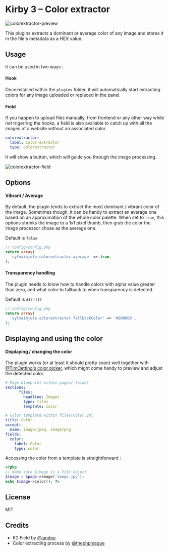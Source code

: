 # Kirby 3 – Color extractor

![colorextractor-preview](https://user-images.githubusercontent.com/14079751/45942863-78817980-bfe4-11e8-97c6-d2982d993af2.jpg)

This plugins extracts a dominant or average color of any image and stores it in the file's metadata as a HEX value.



## Usage

It can be used in two ways :

#### Hook

Onceinstalled within the ```plugins``` folder, it will automatically start extracting colors for any image uploaded or replaced in the panel.

#### Field

If you happen to upload files manually, from frontend or any other way while not trigerring the hooks, a field is also available to catch up with all the images of a website without an associated color.

```yaml
colorextractor:
  label: Color extractor
  type: colorextractor
```

It will show a button, which will guide you through the image processing.

![colorextractor-field](https://user-images.githubusercontent.com/14079751/45931472-ef7c2b00-bf6e-11e8-8260-ec1d2ed64ed5.png)



## Options

#### Vibrant / Average

By default, the plugin tends to extract the most dominant / vibrant color of the image. Sometimes though, it can be handy to extract an average one based on an approximation of the whole color palette. When set to ```true```, this options shrinks the image to a 1x1 pixel thumb, then grab the color the image processor chose as the average one.

Default is ```false``` 

```php
// config/config.php
return array(
  'sylvainjule.colorextractor.average' => true,
);
```

#### Transparency handling

The plugin needs to know how to handle colors with alpha value greater than zero, and what color to fallback to when transparency is detected.

Default is ```#ffffff```

```php
// config/config.php
return array(
  'sylvainjule.colorextractor.fallbackColor' => '#000000',
);
```

## Displaying and using the color

#### Displaying / changing the color

The plugin works (or at least it should pretty soon) well together with [@TimOetting's color picker](https://github.com/TimOetting/kirby-color), which might come handy to preview and adjust the detected color.

```yaml
# Page blueprint within pages/ folder
sections:
      files:
        headline: Images
        type: files
        template: color
```

```yaml
# Color template within files/color.yml
title: Color
accept:
  mime: image/jpeg, image/png
fields:
  color:
    label: Color
    type: color
```


Accessing the color from a template is straightforward :

```php
<?php 
// make sure $image is a File object
$image = $page->image('image.jpg');  
echo $image->color(); ?>
```

## License

MIT

## Credits

- K2 Field by [@iandoe](https://github.com/iandoe/kirby-dominant-color/blob/master/README.md)
- Color extracting process by [@thephpleague](https://github.com/thephpleague/color-extractor)
